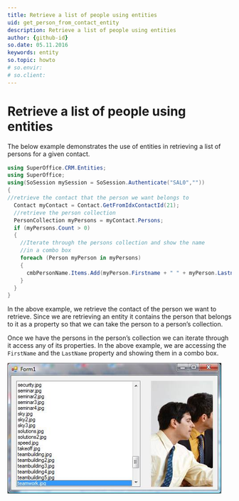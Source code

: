 ```yaml
---
title: Retrieve a list of people using entities
uid: get_person_from_contact_entity
description: Retrieve a list of people using entities
author: {github-id}
so.date: 05.11.2016
keywords: entity
so.topic: howto
# so.envir:
# so.client:
---
```


# Retrieve a list of people using entities

The below example demonstrates the use of entities in retrieving a list of persons for a given contact.

```csharp
using SuperOffice.CRM.Entities;
using SuperOffice;
using(SoSession mySession = SoSession.Authenticate("SAL0",""))
{
//retrieve the contact that the person we want belongs to
  Contact myContact = Contact.GetFromIdxContactId(21);
  //retrieve the person collection
  PersonCollection myPersons = myContact.Persons;
  if (myPersons.Count > 0)
  {
    //Iterate through the persons collection and show the name
    //in a combo box
    foreach (Person myPerson in myPersons)
    {
      cmbPersonName.Items.Add(myPerson.Firstname + " " + myPerson.Lastname);
    }
  }
}
```

In the above example, we retrieve the contact of the person we want to retrieve. Since we are retrieving an entity it contains the person that belongs to it as a property so that we can take the person to a person’s collection.

Once we have the persons in the person’s collection we can iterate through it access any of its properties. In the above example, we are accessing the `FirstName` and the `LastName` property and showing them in a combo box.

![01][img1]

<!-- Referenced links -->
[img1]: media/image001.jpg
